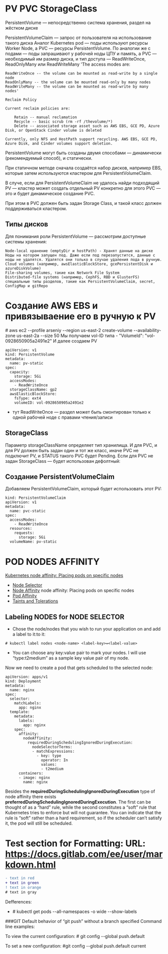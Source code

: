 
# PV PVC StorageClass

PersistentVolume — непосредственно система хранения, раздел на жёстком диске

PersistentVolumeClaim — запрос от пользователя на использование такого диска
Аналог Kubernetes pod — поды используют ресурсы Worker Node, а PVC — ресурсы PersistentVolume. По аналогии же с подами — поды запрашивают у рабочей ноды ЦПУ и память, а PVC — необходимый им размер диска, и тип доступа — ReadWriteOnce, ReadOnlyMany или ReadWriteMany
'The access modes are:

    ReadWriteOnce -- the volume can be mounted as read-write by a single node
    ReadOnlyMany -- the volume can be mounted read-only by many nodes
    ReadWriteMany -- the volume can be mounted as read-write by many nodes'

```
Reclaim Policy

Current reclaim policies are:

    Retain -- manual reclamation
    Recycle -- basic scrub (rm -rf /thevolume/*)
    Delete -- associated storage asset such as AWS EBS, GCE PD, Azure Disk, or OpenStack Cinder volume is deleted

Currently, only NFS and HostPath support recycling. AWS EBS, GCE PD, Azure Disk, and Cinder volumes support deletion.

```
PersistentVolume могут быть созданы двумя способами — динамически (рекомендуемый способ), и статически.

При статичном методе сначала создаётся набор дисков, например EBS, которые затем используются кластером для PersistentVolumeClaim.

В случе, если для PersistentVolumeClaim не удалось найди подходящий PV — кластер может создать отдельный PV конкретно для этого PVC — это и будет динамическое создание PVC.

При этом в PVC должен быть задан Storage Class, и такой класс должен поддерживаться кластером.


## Типы дисков

Для понимания роли PersistentVolume — рассмотрим доступные системы хранения:

    Node-local хранение (emptyDir и hostPath) - Хранят данные на диске Ноды на котором запущен под. Даже если под перезапустится, данные с ноды не удалятся. Удалятся они только в случае удаления пода в ручную.
    Cloud volumes (например, awsElasticBlockStore, gcePersistentDisk и azureDiskVolume)
    File-sharing volumes, такие как Network File System
    Distributed-file systems (например, CephFS, RBD и GlusterFS)
    специальные типы разделов, такие как PersistentVolumeClaim, secret, ConfigMap и gitRepo

# Создание AWS EBS и привязываение его в ручную к PV
\# aws ec2 --profile arseniy --region us-east-2 create-volume --availability-zone us-east-2a --size 50
Мы получаем vol-ID типа - "VolumeId": "vol-0928650905a2491e2"
И далее создаем PV

```
apiVersion: v1
kind: PersistentVolume
metadata:
  name: pv-static
spec:
  capacity:
    storage: 5Gi
  accessModes:
    - ReadWriteOnce
  storageClassName: gp2
  awsElasticBlockStore:
    fsType: ext4
    volumeID: vol-0928650905a2491e2
```
- тут ReadWriteOnce — раздел может быть смонтирован только к одной рабочей ноде с правами чтения/записи

## StorageClass
Параметр storageClassName определяет тип хранилища.
И для PVC, и для PV должен быть задан один и тот же класс, иначе PVC не подключит PV, и STATUS такого PVC будет Pending.
Если для PVC не задан StorageClass — будет использован дефолтный:

## Создание PersistentVolumeClaim
Добавляем PersistentVolumeClaim, который будет использовать этот PV:

```
kind: PersistentVolumeClaim
apiVersion: v1
metadata:
  name: pvc-static
spec:
  accessModes:
    - ReadWriteOnce
  resources:
    requests:
      storage: 5Gi
  volumeName: pv-static
  ```
  











# POD NODES AFFINITY
[Kubernetes node affinity: Placing pods on specific nodes](https://github.com/Zasimovich/Kubernetes/tree/PV-PVC/StorageClass-PV-PVC)

 - [Node Selector](https://kubernetes.io/docs/concepts/scheduling-eviction/assign-pod-node/#nodeselector)
 - [Node Affinity](https://kubernetes.io/docs/concepts/scheduling-eviction/assign-pod-node/#node-affinity)
node affinity: Placing pods on specific nodes
 - [Pod Affinity](https://kubernetes.io/docs/concepts/scheduling-eviction/assign-pod-node/#inter-pod-affinity-and-anti-affinity)
 - [Taints and Tolerations](https://kubernetes.io/docs/concepts/scheduling-eviction/taint-and-toleration/)

## Labeling NODES for NODE SELECTOR
- Chose the node/nodes that you wish to run your application on and add a label to it:to it:
```
# kubectl label nodes <node-name> <label-key>=<label-value>
```
- You can choose any key:value pair to mark your nodes. I will use “type:t2medium” as a sample key value pair of my node.

 Now we need to create a pod that gets scheduled to the selected node:
```
apiVersion: apps/v1
kind: Deployment
metadata:
  name: nginx
spec:
  selector:
    matchLabels:
      app: nginx
  template:
    metadata:
      labels:
        app: nginx
    spec:
      affinity:
        nodeAffinity:
          requiredDuringSchedulingIgnoredDuringExecution:
            nodeSelectorTerms:
            - matchExpressions:
              - key: type
                operator: In
                values:
                - t2medium
      containers:
      - image: nginx
        name: nginx
```
Besides the **requiredDuringSchedulingIgnoredDuringExecution** type of node affinity there exists **preferredDuringSchedulingIgnoredDuringExecution**. The first can be thought of as a “hard” rule, while the second constitutes a “soft” rule that Kubernetes tries to enforce but will not guarantee.
  You can indicate that the rule is “soft” rather than a hard requirement, so if the scheduler can’t satisfy it, the pod will still be scheduled.

# Test section for Formatting: URL: https://docs.gitlab.com/ee/user/markdown.html


```diff
- text in red
+ text in green
! text in orange
# text in gray
```


Defferences:
- \# kubectl get pods --all-namespaces -o wide --show-labels

###GIT
Default behavior of “git push” without a branch specified
Command line examples:

To view the current configuration:
\# git config --global push.default

To set a new configuration:
\#git config --global push.default current
```
```